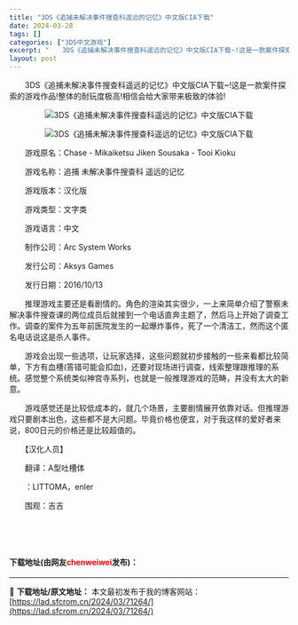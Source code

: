 ```yaml
---
title: "3DS《追捕未解决事件搜查科遥远的记忆》中文版CIA下载"
date: 2024-03-28
tags: []
categories: ["3DS中文游戏"]
excerpt: "　　3DS《追捕未解决事件搜查科遥远的记忆》中文版CIA下载~!这是一款案件探索的游戏作品!整体的耐玩度极高!相信会给大家带来极致的体验! 　　游戏原名：Chase - Mikaiketsu Jiken Sousaka - Tooi Kioku 　　游戏名称：追捕 未解决事件搜查科 遥远的记忆 　　&hellip;"
layout: post
---
```


 <p>　　3DS《追捕未解决事件搜查科遥远的记忆》中文版CIA下载~!这是一款案件探索的游戏作品!整体的耐玩度极高!相信会给大家带来极致的体验!</p> <p align="center"><img border="0" src="https://lad.sfcrom.cn/wp-content/uploads/2024/03/20240328_660525dd86138.webp" alt="3DS《追捕未解决事件搜查科遥远的记忆》中文版CIA下载" /></p> <p align="center"><img border="0" src="https://lad.sfcrom.cn/wp-content/uploads/2024/03/20240328_660525ddd277b.webp" alt="3DS《追捕未解决事件搜查科遥远的记忆》中文版CIA下载" /></p> <p>　　游戏原名：Chase - Mikaiketsu Jiken Sousaka - Tooi Kioku</p> <p>　　游戏名称：追捕 未解决事件搜查科 遥远的记忆</p> <p>　　游戏版本：汉化版</p> <p>　　游戏类型：文字类</p> <p>　　游戏语言：中文</p> <p>　　制作公司：Arc System Works</p> <p>　　发行公司：Aksys Games</p> <p>　　发行日期：2016/10/13</p> <p>　　推理游戏主要还是看剧情的。角色的渲染其实很少，一上来简单介绍了警察未解决事件搜查课的两位成员后就接到一个电话直奔主题了，然后马上开始了调查工作。调查的案件为五年前医院发生的一起爆炸事件，死了一个清洁工，然而这个匿名电话说这是杀人事件。</p> <p>　　游戏会出现一些选项，让玩家选择，这些问题就初步接触的一些来看都比较简单，下方有血槽(答错可能会扣血)，还要对现场进行调查，线索整理跟推理的系统。感觉整个系统类似神宫寺系列，也就是一般推理游戏的范畴，并没有太大的新意。</p> <p>　　游戏感觉还是比较低成本的，就几个场景，主要剧情展开依靠对话。但推理游戏只要剧本出色，这些都不是大问题。毕竟价格也便宜，对于我这样的爱好者来说，800日元的价格还是比较超值的。</p> <p>　　【汉化人员】</p> <p>　　翻译：A型吐槽体</p> <p>　　：LITTOMA，enler</p> <p>　　围观：吉吉</p> <p>&nbsp;</p> <p>&nbsp;</p> <p><h4>下载地址(由网友<font color="red">chenweiwei</font>发布)：</h4></p> 

---
📖 **下载地址/原文地址：** 本文最初发布于我的博客网站：[https://lad.sfcrom.cn/2024/03/71264/](https://lad.sfcrom.cn/2024/03/71264/)
